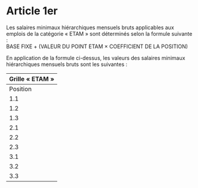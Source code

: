 # Article 1er

Les salaires minimaux hiérarchiques mensuels bruts applicables aux emplois de la catégorie « ETAM » sont déterminés selon la formule suivante :  
 BASE FIXE + (VALEUR DU POINT ETAM × COEFFICIENT DE LA POSITION)

En application de la formule ci-dessus, les valeurs des salaires minimaux hiérarchiques mensuels bruts sont les suivantes :

  


| Grille « ETAM » |
| --- |
| Position | Coefficient | Valeur du point | Base fixe | Salaires minimaux |
| 1.1 | 230 | 3,758 € | 850,50 € | 1 715 € |
| 1.2 | 240 | 3,602 € | 850,50 € | 1 715 € |
| 1.3 | 250 | 3,578 € | 850,50 € | 1 745 € |
| 2.1 | 275 | 3,361 € | 850,50 € | 1 775 € |
| 2.2 | 310 | 3,162 € | 850,50 € | 1 831 € |
| 2.3 | 355 | 3,156 € | 850,50 € | 1 971 € |
| 3.1 | 400 | 3,138 € | 855,80 € | 2 111 € |
| 3.2 | 450 | 3,133 € | 855,80 € | 2 266 € |
| 3.3 | 500 | 3,118 € | 855,80 € | 2 415 € |

  
